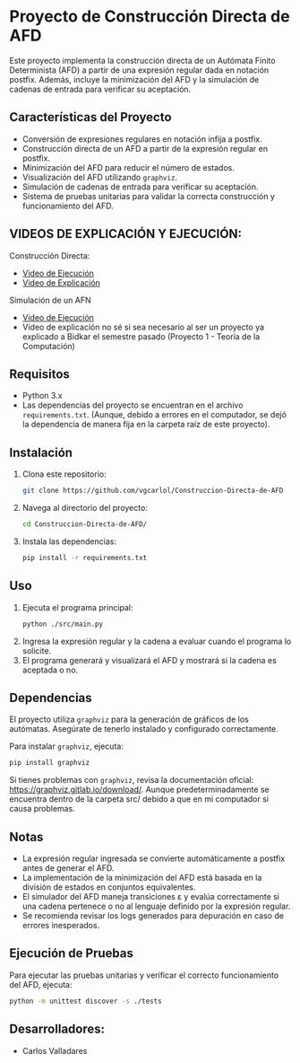 # Proyecto de Construcción Directa de AFD

Este proyecto implementa la construcción directa de un Autómata Finito Determinista (AFD) a partir de una expresión regular dada en notación postfix. Además, incluye la minimización del AFD y la simulación de cadenas de entrada para verificar su aceptación.

## Características del Proyecto

- Conversión de expresiones regulares en notación infija a postfix.
- Construcción directa de un AFD a partir de la expresión regular en postfix.
- Minimización del AFD para reducir el número de estados.
- Visualización del AFD utilizando `graphviz`.
- Simulación de cadenas de entrada para verificar su aceptación.
- Sistema de pruebas unitarias para validar la correcta construcción y funcionamiento del AFD.

## VIDEOS DE EXPLICACIÓN Y EJECUCIÓN:

Construcción Directa:
- [Video de Ejecución](https://youtu.be/gBHMyWfz9Ow)
- [Video de Explicación](https://youtu.be/0_EHSKtklvI)

Simulación de un AFN
- [Video de Ejecución](https://youtu.be/qiqhd0nq3HU)
- Video de explicación no sé si sea necesario al ser un proyecto ya explicado a Bidkar el semestre pasado (Proyecto 1 - Teoría de la Computación)

## Requisitos

- Python 3.x
- Las dependencias del proyecto se encuentran en el archivo `requirements.txt`. (Aunque, debido a errores en el computador, se dejó la dependencia de manera fija en la carpeta raíz de este proyecto).

## Instalación

1. Clona este repositorio:
    ```sh
    git clone https://github.com/vgcarlol/Construccion-Directa-de-AFD
    ```
2. Navega al directorio del proyecto:
    ```sh
    cd Construccion-Directa-de-AFD/
    ```
3. Instala las dependencias:
    ```sh
    pip install -r requirements.txt
    ```

## Uso

1. Ejecuta el programa principal:
    ```sh
    python ./src/main.py
    ```
2. Ingresa la expresión regular y la cadena a evaluar cuando el programa lo solicite.
3. El programa generará y visualizará el AFD y mostrará si la cadena es aceptada o no.

## Dependencias

El proyecto utiliza `graphviz` para la generación de gráficos de los autómatas. Asegúrate de tenerlo instalado y configurado correctamente.

Para instalar `graphviz`, ejecuta:
```sh
pip install graphviz
```
Si tienes problemas con `graphviz`, revisa la documentación oficial: https://graphviz.gitlab.io/download/. Aunque predeterminadamente se encuentra dentro de la carpeta src/ debido a que en mi computador si causa problemas.

## Notas

- La expresión regular ingresada se convierte automáticamente a postfix antes de generar el AFD.
- La implementación de la minimización del AFD está basada en la división de estados en conjuntos equivalentes.
- El simulador del AFD maneja transiciones ε y evalúa correctamente si una cadena pertenece o no al lenguaje definido por la expresión regular.
- Se recomienda revisar los logs generados para depuración en caso de errores inesperados.

## Ejecución de Pruebas

Para ejecutar las pruebas unitarias y verificar el correcto funcionamiento del AFD, ejecuta:
```sh
python -m unittest discover -s ./tests
```

## Desarrolladores:
- Carlos Valladares

